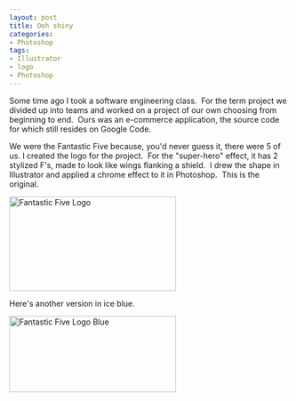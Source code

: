 ```yaml
---
layout: post
title: Ooh shiny
categories:
- Photoshop
tags:
- Illustrator
- logo
- Photoshop
---
```

Some time ago I took a software engineering class.  For the term project we divided up into teams and worked on a project of our own choosing from beginning to end.  Ours was an e-commerce application, the source code for which still resides on Google Code.

We were the Fantastic Five because, you'd never guess it, there were 5 of us. I created the logo for the project.  For the "super-hero" effect, it has 2 stylized F's, made to look like wings flanking a shield.  I drew the shape in Illustrator and applied a chrome effect to it in Photoshop.  This is the original.

<a href="http://www.yentran.org/blog/wp-content/uploads/2011/04/f5flogo.png" rel="prettyPhoto"><img src="http://www.yentran.org/blog/wp-content/uploads/2011/04/f5flogo.png?w=300" alt="Fantastic Five Logo" width="300" height="170" /></a>

Here's another version in ice blue.

<a href="http://www.yentran.org/blog/wp-content/uploads/2011/04/f5flogoblue.png" rel="prettyPhoto"><img src="http://www.yentran.org/blog/wp-content/uploads/2011/04/f5flogoblue.png?w=300" alt="Fantastic Five Logo Blue" width="300" height="137" /></a>
